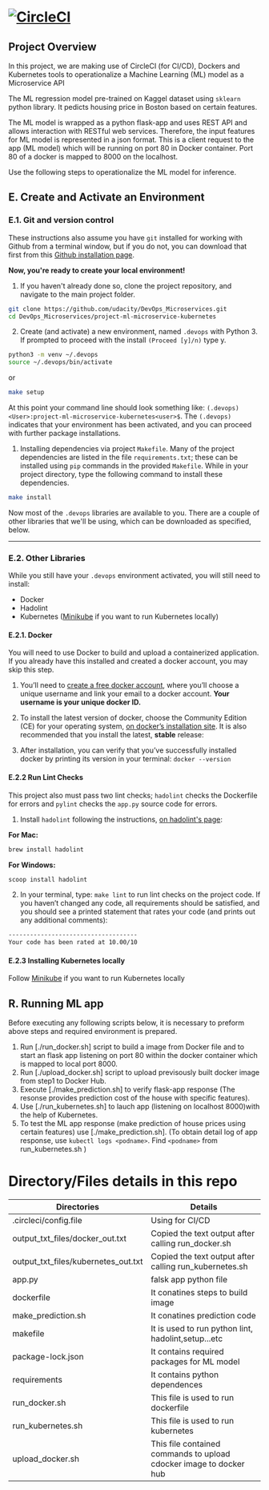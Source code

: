 # [![CircleCI](https://dl.circleci.com/status-badge/img/gh/kusuma-ss/OperationalizeaMachineLearningMicroserviceAPI/tree/master.svg?style=svg)](https://dl.circleci.com/status-badge/redirect/gh/kusuma-ss/OperationalizeaMachineLearningMicroserviceAPI/tree/master)

## Project Overview

In this project, we are making use of CircleCI (for CI/CD), Dockers and Kubernetes tools to operationalize a Machine Learning (ML) model as a Microservice API

The ML regression model pre-trained on Kaggel dataset using `sklearn` python library.  It pedicts housing price in Boston based on certain features.

The ML model is wrapped as a python flask-app and uses REST API and allows interaction with RESTful web services. Therefore, the input features for ML model is represented in a json format. This is a client request to the app (ML model) which will be running on port 80 in Docker container. Port 80 of a docker is mapped to 8000 on the localhost.

Use the following steps to operationalize the ML model for inference.

## E. Create and Activate an Environment

### E.1. Git and version control

These instructions also assume you have `git` installed for working with Github from a terminal window, but if you do not, you can download that first from this [Github installation page](https://www.atlassian.com/git/tutorials/install-git).

**Now, you're ready to create your local environment!**

1. If you haven't already done so, clone the project repository, and navigate to the main project folder.

```bash
git clone https://github.com/udacity/DevOps_Microservices.git
cd DevOps_Microservices/project-ml-microservice-kubernetes
```

2. Create (and activate) a new environment, named `.devops` with Python 3. If prompted to proceed with the install `(Proceed [y]/n)` type y.

```bash
python3 -m venv ~/.devops
source ~/.devops/bin/activate
```
or

```bash
make setup
```

At this point your command line should look something like: `(.devops) <User>:project-ml-microservice-kubernetes<user>$`. The `(.devops)` indicates that your environment has been activated, and you can proceed with further package installations.

1. Installing dependencies via project `Makefile`. Many of the project dependencies are listed in the file `requirements.txt`; these can be installed using `pip` commands in the provided `Makefile`. While in your project directory, type the following command to install these dependencies.

```bash
make install
```

Now most of the `.devops` libraries are available to you. There are a couple of other libraries that we'll be using, which can be downloaded as specified, below.

---
### E.2. Other Libraries

While you still have your `.devops` environment activated, you will still need to install:
* Docker
* Hadolint
* Kubernetes ([Minikube](https://kubernetes.io/docs/tasks/tools/install-minikube/) if you want to run Kubernetes locally)

#### E.2.1. Docker

You will need to use Docker to build and upload a containerized application. If you already have this installed and created a docker account, you may skip this step.

1. You’ll need to [create a free docker account](https://hub.docker.com/signup), where you’ll choose a unique username and link your email to a docker account. **Your username is your unique docker ID.**

2. To install the latest version of docker, choose the Community Edition (CE) for your operating system, [on docker’s installation site](https://docs.docker.com/v17.12/install/). It is also recommended that you install the latest, **stable** release:

3. After installation, you can verify that you’ve successfully installed docker by printing its version in your terminal: `docker --version`

#### E.2.2 Run Lint Checks

This project also must pass two lint checks; `hadolint` checks the Dockerfile for errors and `pylint` checks the `app.py` source code for errors.

1. Install `hadolint` following the instructions, [on hadolint's page]( https://github.com/hadolint/hadolint): 

**For Mac:**
```bash
brew install hadolint
```

**For Windows:**
```bash
scoop install hadolint
```

2. In your terminal, type: `make lint` to run lint checks on the project code. If you haven’t changed any code, all requirements should be satisfied, and you should see a printed statement that rates your code (and prints out any additional comments):

```bash
------------------------------------
Your code has been rated at 10.00/10
```

#### E.2.3 Installing Kubernetes locally
Follow [Minikube](https://kubernetes.io/docs/tasks/tools/install-minikube/) if you want to run Kubernetes locally

## R. Running ML app  

Before executing any following scripts below, it is necessary to preform above steps and required environment is prepared.
  
  1. Run [./run_docker.sh] script to build a image from Docker file and to start an flask app listening on port 80 within the docker container which is mapped to local port 8000.
  2. Run [./upload_docker.sh] script to upload previsously built docker image from step1 to Docker Hub.
  3. Execute [./make_prediction.sh] to verify flask-app response (The resonse provides prediction cost of the house with specific features).
  4. Use [./run_kubernetes.sh] to lauch app (listening on localhost 8000)with the help of Kubernetes.
  5. To test the ML app response (make prediction of house prices using certain features) use [./make_prediction.sh]. (To obtain detail log of app response, use `kubectl logs <podname>`. Find `<podname>` from run_kubernetes.sh )

# Directory/Files details in this repo

Directories   | Details
------------- | -------------
.circleci/config.file  | Using for CI/CD
output_txt_files/docker_out.txt | Copied the text output after calling run_docker.sh
output_txt_files/kubernetes_out.txt |Copied the text output after calling run_kubernetes.sh
app.py | falsk app python file
dockerfile| It conatines steps to build image
make_prediction.sh | It conatines prediction code
makefile| It is used to run python lint, hadolint,setup...etc
package-lock.json | It contains required packages for ML model
requirements | It contains python dependences
run_docker.sh|  This file is used to run dockerfile
run_kubernetes.sh| This file is used to run kubernetes
upload_docker.sh| This file contained commands to upload cdocker image to docker hub

